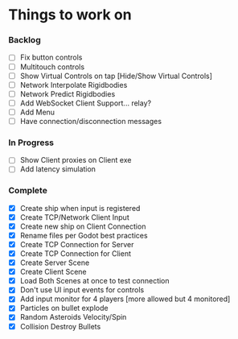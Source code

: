 # Things to work on

### Backlog
- [ ] Fix button controls
- [ ] Multitouch controls
- [ ] Show Virtual Controls on tap [Hide/Show Virtual Controls]
- [ ] Network Interpolate Rigidbodies
- [ ] Network Predict Rigidbodies
- [ ] Add WebSocket Client Support... relay?
- [ ] Add Menu
- [ ] Have connection/disconnection messages

### In Progress
- [ ] Show Client proxies on Client exe
- [ ] Add latency simulation

### Complete
- [X] Create ship when input is registered
- [X] Create TCP/Network Client Input
- [X] Create new ship on Client Connection
- [X] Rename files per Godot best practices
- [x] Create TCP Connection for Server
- [x] Create TCP Connection for Client
- [X] Create Server Scene
- [X] Create Client Scene
- [X] Load Both Scenes at once to test connection
- [x] Don't use UI input events for controls
- [x] Add input monitor for 4 players [more allowed but 4 monitored]
- [x] Particles on bullet explode
- [x] Random Asteroids Velocity/Spin
- [x] Collision Destroy Bullets
